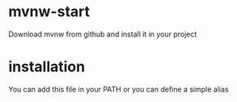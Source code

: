 # mvnw-start
Download mvnw from github and install it in your project

# installation
You can add this file in your PATH or you can define a simple alias
